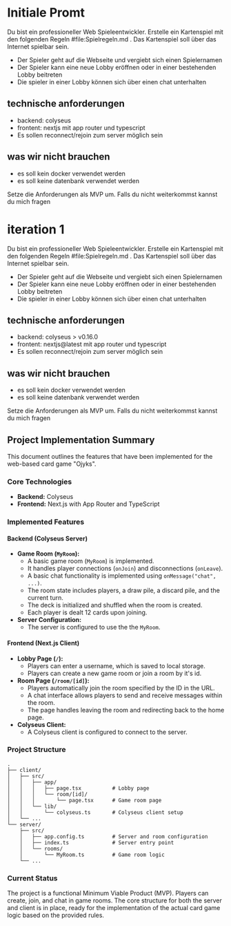 # Initiale Promt
Du bist ein professioneller Web Spieleentwickler. Erstelle ein Kartenspiel mit den folgenden Regeln #file:Spielregeln.md . Das Kartenspiel soll über das Internet spielbar sein. 

- Der Spieler geht auf die Webseite und vergiebt sich einen Spielernamen
- Der Spieler kann eine neue Lobby eröffnen oder in einer bestehenden Lobby beitreten
- Die spieler in einer Lobby können sich über einen chat unterhalten

## technische anforderungen
- backend: colyseus
- frontent: nextjs mit app router und typescript
- Es sollen reconnect/rejoin zum server möglich sein

## was wir nicht brauchen
- es soll kein docker verwendet werden
- es soll keine datenbank verwendet werden

Setze die Anforderungen als MVP um. Falls du nicht weiterkommst kannst du mich fragen

# iteration 1
Du bist ein professioneller Web Spieleentwickler. Erstelle ein Kartenspiel mit den folgenden Regeln #file:Spielregeln.md . Das Kartenspiel soll über das Internet spielbar sein. 

- Der Spieler geht auf die Webseite und vergiebt sich einen Spielernamen
- Der Spieler kann eine neue Lobby eröffnen oder in einer bestehenden Lobby beitreten
- Die spieler in einer Lobby können sich über einen chat unterhalten

## technische anforderungen
- backend: colyseus > v0.16.0
- frontent: nextjs@latest mit app router und typescript
- Es sollen reconnect/rejoin zum server möglich sein

## was wir nicht brauchen
- es soll kein docker verwendet werden
- es soll keine datenbank verwendet werden

Setze die Anforderungen als MVP um. Falls du nicht weiterkommst kannst du mich fragen

## Project Implementation Summary

This document outlines the features that have been implemented for the web-based card game "Ojyks".

### Core Technologies
- **Backend:** Colyseus
- **Frontend:** Next.js with App Router and TypeScript

### Implemented Features

#### Backend (Colyseus Server)

- **Game Room (`MyRoom`):**
  - A basic game room (`MyRoom`) is implemented.
  - It handles player connections (`onJoin`) and disconnections (`onLeave`).
  - A basic chat functionality is implemented using `onMessage("chat", ...)`.
  - The room state includes players, a draw pile, a discard pile, and the current turn.
  - The deck is initialized and shuffled when the room is created.
  - Each player is dealt 12 cards upon joining.
- **Server Configuration:**
  - The server is configured to use the the `MyRoom`.
  
#### Frontend (Next.js Client)

- **Lobby Page (`/`):**
  - Players can enter a username, which is saved to local storage.
  - Players can create a new game room or join a room by it's id.
- **Room Page (`/room/[id]`):**
  - Players automatically join the room specified by the ID in the URL.
  - A chat interface allows players to send and receive messages within the room.
  - The page handles leaving the room and redirecting back to the home page.
- **Colyseus Client:**
  - A Colyseus client is configured to connect to the server.

### Project Structure

```
.
├── client/
│   ├── src/
│   │   ├── app/
│   │   │   ├── page.tsx          # Lobby page
│   │   │   └── room/[id]/
│   │   │       └── page.tsx      # Game room page
│   │   └── lib/
│   │       └── colyseus.ts       # Colyseus client setup
│   └── ...
└── server/
    ├── src/
    │   ├── app.config.ts         # Server and room configuration
    │   ├── index.ts              # Server entry point
    │   └── rooms/
    │       └── MyRoom.ts         # Game room logic
    └── ...
```

### Current Status

The project is a functional Minimum Viable Product (MVP). Players can create, join, and chat in game rooms. The core structure for both the server and client is in place, ready for the implementation of the actual card game logic based on the provided rules.
